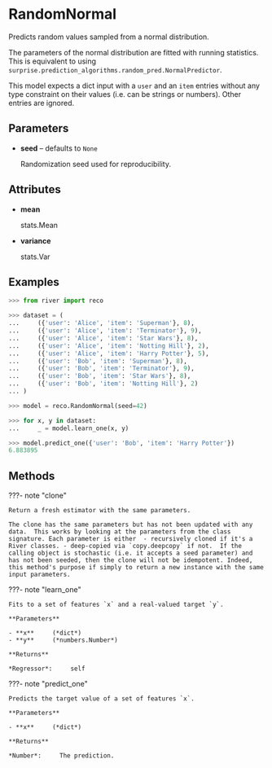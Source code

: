 # RandomNormal

Predicts random values sampled from a normal distribution.

The parameters of the normal distribution are fitted with running statistics. This is equivalent to using `surprise.prediction_algorithms.random_pred.NormalPredictor`. 

This model expects a dict input with a `user` and an `item` entries without any type constraint on their values (i.e. can be strings or numbers). Other entries are ignored.

## Parameters

- **seed** – defaults to `None`

    Randomization seed used for reproducibility.


## Attributes

- **mean**

    stats.Mean

- **variance**

    stats.Var


## Examples

```python
>>> from river import reco

>>> dataset = (
...     ({'user': 'Alice', 'item': 'Superman'}, 8),
...     ({'user': 'Alice', 'item': 'Terminator'}, 9),
...     ({'user': 'Alice', 'item': 'Star Wars'}, 8),
...     ({'user': 'Alice', 'item': 'Notting Hill'}, 2),
...     ({'user': 'Alice', 'item': 'Harry Potter'}, 5),
...     ({'user': 'Bob', 'item': 'Superman'}, 8),
...     ({'user': 'Bob', 'item': 'Terminator'}, 9),
...     ({'user': 'Bob', 'item': 'Star Wars'}, 8),
...     ({'user': 'Bob', 'item': 'Notting Hill'}, 2)
... )

>>> model = reco.RandomNormal(seed=42)

>>> for x, y in dataset:
...     _ = model.learn_one(x, y)

>>> model.predict_one({'user': 'Bob', 'item': 'Harry Potter'})
6.883895
```

## Methods

???- note "clone"

    Return a fresh estimator with the same parameters.

    The clone has the same parameters but has not been updated with any data.  This works by looking at the parameters from the class signature. Each parameter is either  - recursively cloned if it's a River classes. - deep-copied via `copy.deepcopy` if not.  If the calling object is stochastic (i.e. it accepts a seed parameter) and has not been seeded, then the clone will not be idempotent. Indeed, this method's purpose if simply to return a new instance with the same input parameters.

    
???- note "learn_one"

    Fits to a set of features `x` and a real-valued target `y`.

    **Parameters**

    - **x**     (*dict*)    
    - **y**     (*numbers.Number*)    
    
    **Returns**

    *Regressor*:     self
    
???- note "predict_one"

    Predicts the target value of a set of features `x`.

    **Parameters**

    - **x**     (*dict*)    
    
    **Returns**

    *Number*:     The prediction.
    
